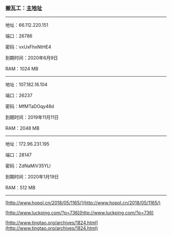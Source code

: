 ### 搬瓦工：[主地址](https://bandwagonhost.com)

---

地址：66.112.220.151

端口：26786

密码：vxUxFhxNtHE4

到期时间：2020年6月9日

RAM：1024 MB

---

地址：107.182.16.104

端口：26237

密码：MfMTaDOqy48d

到期时间：2019年11月11日

RAM：2048 MB

---

地址：172.96.231.195

端口：28147

密码：ZdNaMiV35YLl

到期时间：2020年1月19日

RAM：512 MB

---

[http://www.hopol.cn/2018/05/1165/](http://www.hopol.cn/2018/05/1165/)

[http://www.luckping.com/?p=736](http://www.luckping.com/?p=736)

[http://www.tingtao.org/archives/1824.html](http://www.tingtao.org/archives/1824.html)

